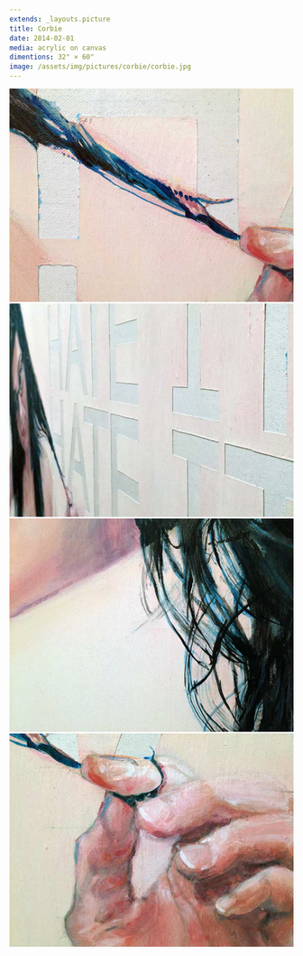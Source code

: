 ```yaml
---
extends: _layouts.picture
title: Corbie
date: 2014-02-01
media: acrylic on canvas
dimentions: 32" × 60"
image: /assets/img/pictures/corbie/corbie.jpg
---
```


<div class="grid gap-px grid-cols-6">
    <img loading="lazy" class="col-span-3" src="/assets/img/pictures/corbie/corbie-detail-01.jpg">
    <img loading="lazy" class="col-span-3" src="/assets/img/pictures/corbie/corbie-detail-02.jpg">
    <img loading="lazy" class="col-span-3" src="/assets/img/pictures/corbie/corbie-detail-03.jpg">
    <img loading="lazy" class="col-span-3" src="/assets/img/pictures/corbie/corbie-detail-04.jpg">
</div>
